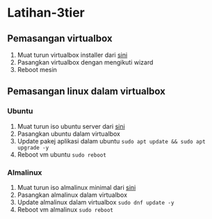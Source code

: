 # Latihan-3tier

## Pemasangan virtualbox
1. Muat turun virtualbox installer dari [sini](https://download.virtualbox.org/virtualbox/7.1.6/VirtualBox-7.1.6-167084-Win.exe)
2. Pasangkan virtualbox dengan mengikuti wizard 
3. Reboot mesin

## Pemasangan linux dalam virtualbox
### Ubuntu
1. Muat turun iso ubuntu server dari [sini](https://releases.ubuntu.com/24.04.1/ubuntu-24.04.1-live-server-amd64.iso)
2. Pasangkan ubuntu dalam virtualbox
3. Update pakej aplikasi dalam ubuntu 
`sudo apt update && sudo apt upgrade -y`
4. Reboot vm ubuntu
`sudo reboot`

### Almalinux
1. Muat turun iso almalinux minimal dari [sini](https://repo.almalinux.org/almalinux/9.5/isos/x86_64/AlmaLinux-9.5-x86_64-minimal.iso)
2. Pasangkan almalinux dalam virtualbox
3. Update almalinux dalam virtualbox 
`sudo dnf update -y`
4. Reboot vm almalinux
`sudo reboot`

